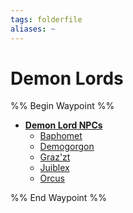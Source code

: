 ```yaml
---
tags: folderfile
aliases: ~
---
```


# Demon Lords

%% Begin Waypoint %%

* **[Demon Lord NPCs](Demon%20Lord%20NPCs.md)**
  * [Baphomet](Baphomet.md)
  * [Demogorgon](Demogorgon.md)
  * [Graz'zt](Graz'zt.md)
  * [Juiblex](Juiblex.md)
  * [Orcus](Orcus.md)

%% End Waypoint %%
